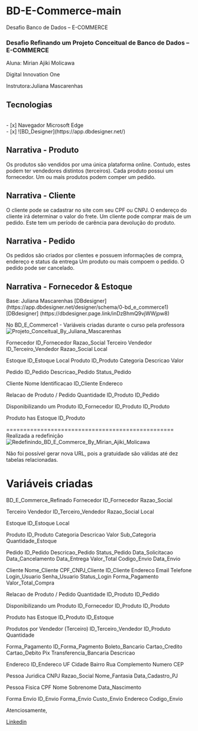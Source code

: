 # BD-E-Commerce-main
Desafio Banco de Dados – E-COMMERCE
### Desafio Refinando um Projeto Conceitual de Banco de Dados – E-COMMERCE
<p>Aluna: Mirian Ajiki Molicawa </p>
<p>Digital Innovation One </p>
<p>Instrutora:Juliana Mascarenhas </p>

<h2> Tecnologias </h2>
<br> - [x] Navegador Microsoft Edge
<br> - [x] ![BD_Designer](https://app.dbdesigner.net/) 


<h2>Narrativa - Produto </h2>
Os produtos são vendidos por uma única plataforma online. 
Contudo, estes podem ter vendedores distintos (terceiros).
Cada produto possui um fornecedor.
Um ou mais produtos podem comper um pedido.

<h2>Narrativa - Cliente </h2>
O cliente pode se cadastrar no site com seu CPF ou CNPJ.
O endereço do cliente irá determinar o valor do frete.
Um cliente pode comprar mais de um pedido. 
Este tem um período de carência para devolução do produto.

<h2>Narrativa - Pedido </h2>
Os pedidos são criados por clientes e possuem informações de compra, endereço e status da entrega
Um produto ou mais compoem o pedido.
O pedido pode ser cancelado.

<h2>Narrativa - Fornecedor & Estoque</h2> 
Base: Juliana Mascarenhas
[DBdesigner] (https://app.dbdesigner.net/designer/schema/0-bd_e_commerce1)
[DBdesigner] (https://dbdesigner.page.link/inDzBhmQ9vjWWjpw8)

No BD_E_Commerce1 - Variáveis criadas durante o curso pela professora
![Projeto_Conceitual_By_Juliana_Mascarenhas](https://user-images.githubusercontent.com/91148791/190838970-a18ecd7e-7fca-4b41-83df-af81ef770d31.png)

Fornecedor
ID_Fornecedor
Razao_Social
Terceiro Vendedor
ID_Terceiro_Vendedor
Razao_Social
Local

Estoque
ID_Estoque
Local
Produto
ID_Produto
Categoria
Descricao
Valor

Pedido
ID_Pedido
Descricao_Pedido
Status_Pedido

Cliente
Nome
Identificacao
ID_Cliente
Endereco

Relacao de Produto / Pedido
Quantidade
ID_Produto
ID_Pedido

Disponibilizando um Produto
ID_Fornecedor
ID_Produto
ID_Produto

Produto has Estoque
ID_Produto

=================================================
Realizada a redefinição
![Redefinindo_BD_E_Commerce_By_Mirian_Ajiki_Molicawa](https://user-images.githubusercontent.com/91148791/190838965-b3c36e34-bbda-4efb-a670-286ca23f8967.png)

Não foi possível gerar nova URL, pois a gratuidade são válidas até dez tabelas relacionadas.

Variáveis criadas
===========
BD_E_Commerce_Refinado
Fornecedor
ID_Fornecedor
Razao_Social

Terceiro Vendedor
ID_Terceiro_Vendedor
Razao_Social
Local

Estoque
ID_Estoque
Local

Produto
ID_Produto
Categoria
Descricao
Valor
Sub_Categoria
Quantidade_Estoque

Pedido
ID_Pedido
Descricao_Pedido
Status_Pedido
Data_Solicitacao
Data_Cancelamento
Data_Entrega
Valor_Total
Codigo_Envio
Data_Envio

Cliente
Nome_Cliente
CPF_CNPJ_Cliente
ID_Cliente
Endereco
Email
Telefone
Login_Usuario
Senha_Usuario
Status_Login
Forma_Pagamento
Valor_Total_Compra

Relacao de Produto / Pedido
Quantidade
ID_Produto
ID_Pedido

Disponibilizando um Produto
ID_Fornecedor
ID_Produto
ID_Produto

Produto has Estoque
ID_Produto
ID_Estoque

Produtos por Vendedor (Terceiro)
ID_Terceiro_Vendedor
ID_Produto
Quantidade

Forma_Pagamento
ID_Forma_Pagmento
Boleto_Bancario
Cartao_Credito
Cartao_Debito
Pix
Transferencia_Bancaria
Descricao

Endereco
ID_Endereco
UF
Cidade
Bairro
Rua
Complemento
Numero
CEP



Pessoa Juridica
CNPJ
Razao_Social
Nome_Fantasia
Data_Cadastro_PJ

Pessoa Fisica
CPF
Nome
Sobrenome
Data_Nascimento

Forma Envio
ID_Envio
Forma_Envio
Custo_Envio
Endereco
Codigo_Envio

Atenciosamente,

[Linkedin](https://www.linkedin.com/in/weverton-lopes-b748201a9/)

